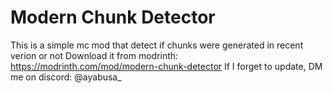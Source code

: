 # Modern Chunk Detector
This is a simple mc mod that detect if chunks were generated in recent verion or not
Download it from modrinth: https://modrinth.com/mod/modern-chunk-detector
If I forget to update, DM me on discord: @ayabusa_
